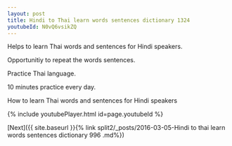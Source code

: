```yaml
---
layout: post
title: Hindi to Thai learn words sentences dictionary 1324 
youtubeId: N0vQ6vsikZQ
---
```

 
 
Helps to learn Thai words and sentences for Hindi speakers.

Opportunitiy to repeat the words sentences. 

Practice Thai language. 
 
10 minutes practice every day. 
 
How to learn Thai words and sentences for Hindi speakers 
 
{% include youtubePlayer.html id=page.youtubeId %}
 
 
[Next]({{ site.baseurl }}{% link  split2/_posts/2016-03-05-Hindi to thai learn words sentences dictionary 996 .md%})
 

